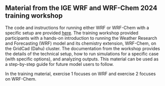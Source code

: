 
## Material from the IGE WRF and WRF-Chem 2024 training workshop

The code and instructions for running either WRF or WRF-Chem with a specific setup are provided [here](https://github.com/Regional-Modeling-LATMOS-IGE/WRF-Chem-training).
The training workshop provided participants with a hands-on introduction to running the Weather Research and Forecasting (WRF) model and its chemistry extension, WRF-Chem, on the GridCad (Dahu) cluster. The documentation from the workshop provides the details of the technical setup, how to run simulations for a specific case (with specific options), and analyzing outputs. This material can be used as a step-by-step guide for future model users to follow.

In the training material, exercise 1 focuses on WRF and exercise 2 focuses on WRF-Chem.
